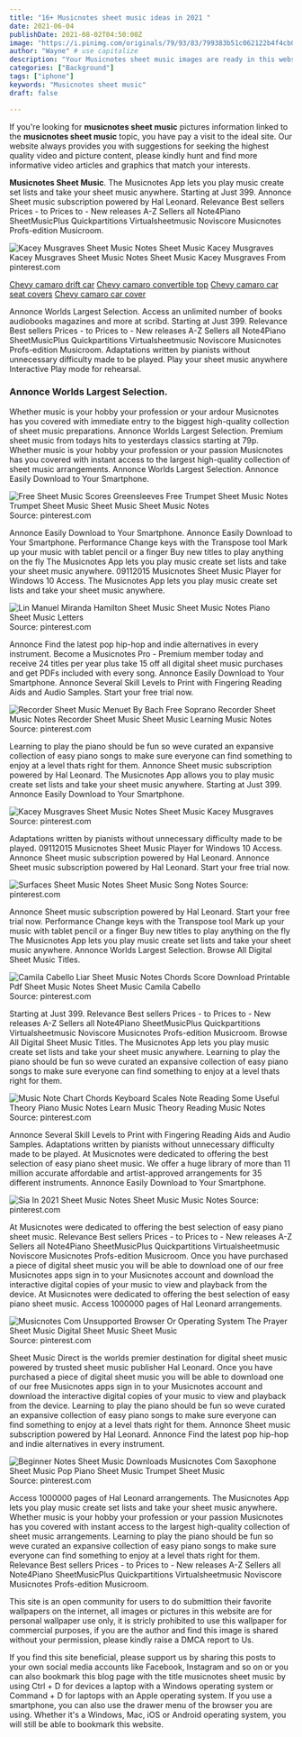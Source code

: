 ```yaml
---
title: "16+ Musicnotes sheet music ideas in 2021 "
date: 2021-06-04
publishDate: 2021-08-02T04:50:00Z
image: "https://i.pinimg.com/originals/79/93/83/799383b51c062122b4f4cb048322daa3.gif"
author: "Wayne" # use capitalize
description: "Your Musicnotes sheet music images are ready in this website. Musicnotes sheet music are a topic that is being searched for and liked by netizens today. You can Get the Musicnotes sheet music files here. Find and Download all royalty-free vectors."
categories: ["Background"]
tags: ["iphone"]
keywords: "Musicnotes sheet music"
draft: false

---
```


If you're looking for **musicnotes sheet music** pictures information linked to the **musicnotes sheet music** topic, you have pay a visit to the ideal  site.  Our website always  provides you with  suggestions  for seeking  the highest  quality video and picture  content, please kindly hunt and find more informative video articles and graphics  that match your interests.

**Musicnotes Sheet Music**. The Musicnotes App lets you play music create set lists and take your sheet music anywhere. Starting at Just 399. Annonce Sheet music subscription powered by Hal Leonard. Relevance Best sellers Prices - to Prices to - New releases A-Z Sellers all Note4Piano SheetMusicPlus Quickpartitions Virtualsheetmusic Noviscore Musicnotes Profs-edition Musicroom.

![Kacey Musgraves Sheet Music Notes Sheet Music Kacey Musgraves](https://i.pinimg.com/originals/77/86/12/7786122c685289e3817289998f67e86d.png "Kacey Musgraves Sheet Music Notes Sheet Music Kacey Musgraves")
Kacey Musgraves Sheet Music Notes Sheet Music Kacey Musgraves From pinterest.com

[Chevy camaro drift car](/chevy-camaro-drift-car/)
[Chevy camaro convertible top](/chevy-camaro-convertible-top/)
[Chevy camaro car seat covers](/chevy-camaro-car-seat-covers/)
[Chevy camaro car cover](/chevy-camaro-car-cover/)

Annonce Worlds Largest Selection. Access an unlimited number of books audiobooks magazines and more at scribd. Starting at Just 399. Relevance Best sellers Prices - to Prices to - New releases A-Z Sellers all Note4Piano SheetMusicPlus Quickpartitions Virtualsheetmusic Noviscore Musicnotes Profs-edition Musicroom. Adaptations written by pianists without unnecessary difficulty made to be played. Play your sheet music anywhere Interactive Play mode for rehearsal.

### Annonce Worlds Largest Selection.

Whether music is your hobby your profession or your ardour Musicnotes has you covered with immediate entry to the biggest high-quality collection of sheet music preparations. Annonce Worlds Largest Selection. Premium sheet music from todays hits to yesterdays classics starting at 79p. Whether music is your hobby your profession or your passion Musicnotes has you covered with instant access to the largest high-quality collection of sheet music arrangements. Annonce Worlds Largest Selection. Annonce Easily Download to Your Smartphone.


![Free Sheet Music Scores Greensleeves Free Trumpet Sheet Music Notes Trumpet Sheet Music Sheet Music Sheet Music Notes](https://i.pinimg.com/originals/52/0e/15/520e153c9b114ba8f3988faffe9fdf46.png "Free Sheet Music Scores Greensleeves Free Trumpet Sheet Music Notes Trumpet Sheet Music Sheet Music Sheet Music Notes")
Source: pinterest.com

Annonce Easily Download to Your Smartphone. Annonce Easily Download to Your Smartphone. Performance Change keys with the Transpose tool Mark up your music with tablet pencil or a finger Buy new titles to play anything on the fly The Musicnotes App lets you play music create set lists and take your sheet music anywhere. 09112015 Musicnotes Sheet Music Player for Windows 10 Access. The Musicnotes App lets you play music create set lists and take your sheet music anywhere.

![Lin Manuel Miranda Hamilton Sheet Music Sheet Music Notes Piano Sheet Music Letters](https://i.pinimg.com/originals/52/7c/0e/527c0eef036a84671572a021e50825c0.png "Lin Manuel Miranda Hamilton Sheet Music Sheet Music Notes Piano Sheet Music Letters")
Source: pinterest.com

Annonce Find the latest pop hip-hop and indie alternatives in every instrument. Become a Musicnotes Pro - Premium member today and receive 24 titles per year plus take 15 off all digital sheet music purchases and get PDFs included with every song. Annonce Easily Download to Your Smartphone. Annonce Several Skill Levels to Print with Fingering Reading Aids and Audio Samples. Start your free trial now.

![Recorder Sheet Music Menuet By Bach Free Soprano Recorder Sheet Music Notes Recorder Sheet Music Sheet Music Learning Music Notes](https://i.pinimg.com/originals/19/5f/7b/195f7b57a6f887677fa4fbbc0acf4407.png "Recorder Sheet Music Menuet By Bach Free Soprano Recorder Sheet Music Notes Recorder Sheet Music Sheet Music Learning Music Notes")
Source: pinterest.com

Learning to play the piano should be fun so weve curated an expansive collection of easy piano songs to make sure everyone can find something to enjoy at a level thats right for them. Annonce Sheet music subscription powered by Hal Leonard. The Musicnotes App allows you to play music create set lists and take your sheet music anywhere. Starting at Just 399. Annonce Easily Download to Your Smartphone.

![Kacey Musgraves Sheet Music Notes Sheet Music Kacey Musgraves](https://i.pinimg.com/originals/77/86/12/7786122c685289e3817289998f67e86d.png "Kacey Musgraves Sheet Music Notes Sheet Music Kacey Musgraves")
Source: pinterest.com

Adaptations written by pianists without unnecessary difficulty made to be played. 09112015 Musicnotes Sheet Music Player for Windows 10 Access. Annonce Sheet music subscription powered by Hal Leonard. Annonce Sheet music subscription powered by Hal Leonard. Start your free trial now.

![Surfaces Sheet Music Notes Sheet Music Song Notes](https://i.pinimg.com/originals/fe/aa/59/feaa59bca7562b4d6e6f269906572869.png "Surfaces Sheet Music Notes Sheet Music Song Notes")
Source: pinterest.com

Annonce Sheet music subscription powered by Hal Leonard. Start your free trial now. Performance Change keys with the Transpose tool Mark up your music with tablet pencil or a finger Buy new titles to play anything on the fly The Musicnotes App lets you play music create set lists and take your sheet music anywhere. Annonce Worlds Largest Selection. Browse All Digital Sheet Music Titles.

![Camila Cabello Liar Sheet Music Notes Chords Score Download Printable Pdf Sheet Music Notes Sheet Music Camila Cabello](https://i.pinimg.com/originals/b1/15/66/b11566aec77743d832b312793866eedc.png "Camila Cabello Liar Sheet Music Notes Chords Score Download Printable Pdf Sheet Music Notes Sheet Music Camila Cabello")
Source: pinterest.com

Starting at Just 399. Relevance Best sellers Prices - to Prices to - New releases A-Z Sellers all Note4Piano SheetMusicPlus Quickpartitions Virtualsheetmusic Noviscore Musicnotes Profs-edition Musicroom. Browse All Digital Sheet Music Titles. The Musicnotes App lets you play music create set lists and take your sheet music anywhere. Learning to play the piano should be fun so weve curated an expansive collection of easy piano songs to make sure everyone can find something to enjoy at a level thats right for them.

![Music Note Chart Chords Keyboard Scales Note Reading Some Useful Theory Piano Music Notes Learn Music Theory Reading Music Notes](https://i.pinimg.com/originals/b7/0e/c3/b70ec36403094184a5ed68b5a8533591.gif "Music Note Chart Chords Keyboard Scales Note Reading Some Useful Theory Piano Music Notes Learn Music Theory Reading Music Notes")
Source: pinterest.com

Annonce Several Skill Levels to Print with Fingering Reading Aids and Audio Samples. Adaptations written by pianists without unnecessary difficulty made to be played. At Musicnotes were dedicated to offering the best selection of easy piano sheet music. We offer a huge library of more than 11 million accurate affordable and artist-approved arrangements for 35 different instruments. Annonce Easily Download to Your Smartphone.

![Sia In 2021 Sheet Music Notes Sheet Music Music Notes](https://i.pinimg.com/originals/ad/c2/0a/adc20a73837a4cd12d6bab3e0c56456c.png "Sia In 2021 Sheet Music Notes Sheet Music Music Notes")
Source: pinterest.com

At Musicnotes were dedicated to offering the best selection of easy piano sheet music. Relevance Best sellers Prices - to Prices to - New releases A-Z Sellers all Note4Piano SheetMusicPlus Quickpartitions Virtualsheetmusic Noviscore Musicnotes Profs-edition Musicroom. Once you have purchased a piece of digital sheet music you will be able to download one of our free Musicnotes apps sign in to your Musicnotes account and download the interactive digital copies of your music to view and playback from the device. At Musicnotes were dedicated to offering the best selection of easy piano sheet music. Access 1000000 pages of Hal Leonard arrangements.

![Musicnotes Com Unsupported Browser Or Operating System The Prayer Sheet Music Digital Sheet Music Sheet Music](https://i.pinimg.com/originals/f1/22/db/f122dbf14e7c19325e8fbc4d8b05ad1d.gif "Musicnotes Com Unsupported Browser Or Operating System The Prayer Sheet Music Digital Sheet Music Sheet Music")
Source: pinterest.com

Sheet Music Direct is the worlds premier destination for digital sheet music powered by trusted sheet music publisher Hal Leonard. Once you have purchased a piece of digital sheet music you will be able to download one of our free Musicnotes apps sign in to your Musicnotes account and download the interactive digital copies of your music to view and playback from the device. Learning to play the piano should be fun so weve curated an expansive collection of easy piano songs to make sure everyone can find something to enjoy at a level thats right for them. Annonce Sheet music subscription powered by Hal Leonard. Annonce Find the latest pop hip-hop and indie alternatives in every instrument.

![Beginner Notes Sheet Music Downloads Musicnotes Com Saxophone Sheet Music Pop Piano Sheet Music Trumpet Sheet Music](https://i.pinimg.com/originals/79/93/83/799383b51c062122b4f4cb048322daa3.gif "Beginner Notes Sheet Music Downloads Musicnotes Com Saxophone Sheet Music Pop Piano Sheet Music Trumpet Sheet Music")
Source: pinterest.com

Access 1000000 pages of Hal Leonard arrangements. The Musicnotes App lets you play music create set lists and take your sheet music anywhere. Whether music is your hobby your profession or your passion Musicnotes has you covered with instant access to the largest high-quality collection of sheet music arrangements. Learning to play the piano should be fun so weve curated an expansive collection of easy piano songs to make sure everyone can find something to enjoy at a level thats right for them. Relevance Best sellers Prices - to Prices to - New releases A-Z Sellers all Note4Piano SheetMusicPlus Quickpartitions Virtualsheetmusic Noviscore Musicnotes Profs-edition Musicroom.

This site is an open community for users to do submittion their favorite wallpapers on the internet, all images or pictures in this website are for personal wallpaper use only, it is stricly prohibited to use this wallpaper for commercial purposes, if you are the author and find this image is shared without your permission, please kindly raise a DMCA report to Us.

If you find this site beneficial, please support us by sharing this posts to your own social media accounts like Facebook, Instagram and so on or you can also bookmark this blog page with the title musicnotes sheet music by using Ctrl + D for devices a laptop with a Windows operating system or Command + D for laptops with an Apple operating system. If you use a smartphone, you can also use the drawer menu of the browser you are using. Whether it's a Windows, Mac, iOS or Android operating system, you will still be able to bookmark this website.
